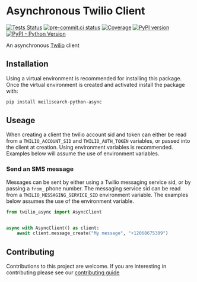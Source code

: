 # Asynchronous Twilio Client

[![Tests Status](https://github.com/sanders41/twilio-python-async/workflows/Testing/badge.svg?branch=main&event=push)](https://github.com/sanders41/twilio-python-async/actions?query=workflow%3ATesting+branch%3Amain+event%3Apush)
[![pre-commit.ci status](https://results.pre-commit.ci/badge/github/sanders41/twilio-python-async/main.svg)](https://results.pre-commit.ci/latest/github/sanders41/twilio-python-async/main)
[![Coverage](https://codecov.io/github/sanders41/twilio-python-async/coverage.svg?branch=main)](https://codecov.io/gh/sanders41/twilio-python-async)
[![PyPI version](https://badge.fury.io/py/twilio-python-async.svg)](https://badge.fury.io/py/twilio-python-async)
[![PyPI - Python Version](https://img.shields.io/pypi/pyversions/twilio-python-async?color=5cc141)](https://github.com/sanders41/twilio-python-async)

An asynchronous [Twilio](https://www.twilio.com/) client

## Installation

Using a virtual environment is recommended for installing this package. Once the virtual environment is created and activated install the package with:

```sh
pip install meilisearch-python-async
```

## Useage

When creating a client the twilio account sid and token can either be read from a `TWILIO_ACCOUNT_SID`
and `TWILIO_AUTH_TOKEN` variables, or passed into the client at creation. Using environment variables
is recommended. Examples below will assume the use of environment variables.

### Send an SMS message

Messages can be sent by either using a Twilio messaging service sid, or by passing a `from_` phone
number. The messaging service sid can be read from a `TWILIO_MESSAGING_SERVICE_SID` environment
variable. The examples below assumes the use of the environment variable.

```py
from twilio_async import AsyncClient


async with AsyncClient() as client:
    await client.message_create("My message", "+12068675309")
```

## Contributing

Contributions to this project are welcome. If you are interesting in contributing please see our [contributing guide](CONTRIBUTING.md)
